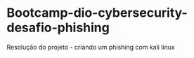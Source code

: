 # Bootcamp-dio-cybersecurity-desafio-phishing
Resolução do projeto - criando um phishing com kali linux
